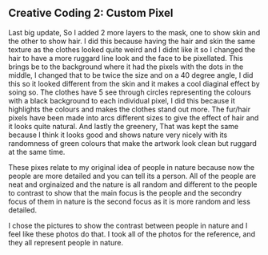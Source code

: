 ## Creative Coding 2: Custom Pixel

Last big update, So I added 2 more layers to the mask, one to show skin and the other to show hair. I did this because having the hair and skin the same texture as the clothes looked quite weird and I didnt like it so I changed the hair to have a more ruggard line look and the face to be pixellated. This brings be to the background where it had the pixels with the dots in the middle, I changed that to be twice the size and on a 40 degree angle, I did this so it looked different from the skin and it makes a cool diaginal effect by soing so. The clothes have 5 see through circles representing the colours with a black background to each individual pixel, I did this because it highlights the colours and makes the clothes stand out more. The fur/hair pixels have been made into arcs different sizes to give the effect of hair and it looks quite natural. And lastly the greenery, That was kept the same because I think it looks good and shows nature very nicely with its randomness of green colours that make the artwork look clean but ruggard at the same time.

These pixes relate to my original idea of people in nature because now the people are more detailed and you can tell its a person. All of the people are neat and orginaized and the nature is all random and different to the people to contrast to show that the main focus is the people and the secondry focus of them in nature is the second focus as it is more random and less detailed.

I chose the pictures to show the contrast between people in nature and I feel like these photos do that. I took all of the photos for the reference, and they all represent people in nature.